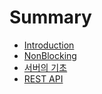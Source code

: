 # Summary

* [Introduction](README.md)
* [NonBlocking](./contents/NonBlocking.md)
* [서버의 기초](./contents/1.what-is-the-server.md)
* [REST API](./contents/2.REST-API.md)

